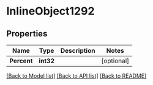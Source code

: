# InlineObject1292

## Properties

Name | Type | Description | Notes
------------ | ------------- | ------------- | -------------
**Percent** | **int32** |  | [optional] 

[[Back to Model list]](../README.md#documentation-for-models) [[Back to API list]](../README.md#documentation-for-api-endpoints) [[Back to README]](../README.md)


